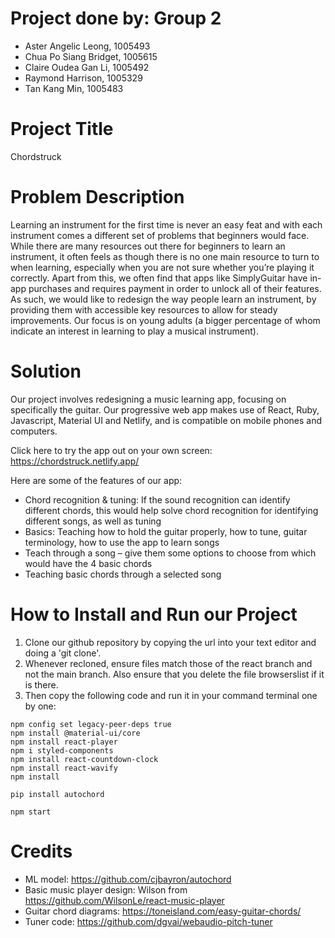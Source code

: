 # Project done by: Group 2
- Aster Angelic Leong, 1005493
- Chua Po Siang Bridget, 1005615
- Claire Oudea Gan Li, 1005492
- Raymond Harrison, 1005329
- Tan Kang Min, 1005483

# Project Title
Chordstruck

# Problem Description
Learning an instrument for the first time is never an easy feat and with each instrument comes a different set of problems that beginners would face. While there are many resources out there for beginners to learn an instrument, it often feels as though there is no one main resource to turn to when learning, especially when you are not sure whether you’re playing it correctly. Apart from this, we often find that apps like SimplyGuitar have in-app purchases and requires payment in order to unlock all of their features. As such, we would like to redesign the way people learn an instrument, by providing them with accessible key resources to allow for steady improvements. Our focus is on young adults (a bigger percentage of whom indicate an interest in learning to play a musical instrument).

# Solution
Our project involves redesigning a music learning app, focusing on specifically the guitar. Our progressive web app makes use of React, Ruby, Javascript, Material UI and Netlify, and is compatible on mobile phones and computers. 

Click here to try the app out on your own screen: https://chordstruck.netlify.app/ 

Here are some of the features of our app:
- Chord recognition & tuning: If the sound recognition can identify different chords, this would help solve chord recognition for identifying different songs, as well as tuning 
- Basics: Teaching how to hold the guitar properly, how to tune, guitar terminology, how to use the app to learn songs
- Teach through a song – give them some options to choose from which would have the 4 basic chords  
- Teaching basic chords through a selected song 

# How to Install and Run our Project
1. Clone our github repository by copying the url into your text editor and doing a 'git clone'.
2. Whenever recloned, ensure files match those of the react branch and not the main branch. Also ensure that you delete the file browserslist if it is there. 
3. Then copy the following code and run it in your command terminal one by one:
```
npm config set legacy-peer-deps true 
npm install @material-ui/core
npm install react-player
npm i styled-components
npm install react-countdown-clock
npm install react-wavify
npm install

pip install autochord 

npm start
```

# Credits
- ML model: https://github.com/cjbayron/autochord
- Basic music player design: Wilson from https://github.com/WilsonLe/react-music-player
- Guitar chord diagrams: https://toneisland.com/easy-guitar-chords/
- Tuner code: https://github.com/dgvai/webaudio-pitch-tuner